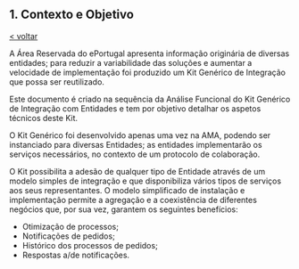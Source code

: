 ## 1.	Contexto e Objetivo

[< voltar](https://amagovpt.github.io/ePortugal/area-reservada/)

A Área Reservada do ePortugal apresenta informação originária de diversas entidades; para reduzir a variabilidade das soluções e aumentar a velocidade de implementação foi produzido um Kit Genérico de Integração que possa ser reutilizado.

Este documento é criado na sequência da Análise Funcional do Kit Genérico de Integração com Entidades e tem por objetivo detalhar os aspetos técnicos deste Kit.

O Kit Genérico foi desenvolvido apenas uma vez na AMA, podendo ser instanciado para diversas Entidades; as entidades implementarão os serviços necessários, no contexto de um protocolo de colaboração.

O Kit possibilita a adesão de qualquer tipo de Entidade através de um modelo simples de integração e que disponibiliza vários tipos de serviços aos seus representantes. O modelo simplificado de instalação e implementação permite a agregação e a coexistência de diferentes negócios que, por sua vez, garantem os seguintes benefícios:

- Otimização de processos;
- Notificações de pedidos;
- Histórico dos processos de pedidos;
- Respostas a/de notificações.
